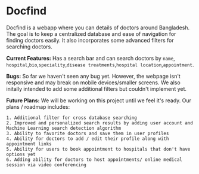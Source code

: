 # Docfind
Docfind is a webapp where you can details of doctors around Bangladesh. The goal is to keep a centralized database and ease of navigation for finding doctors easily. It also incorporates some advanced filters for searching doctors.

**Current Features:**
Has a search bar and can search doctors by `name`, `hospital`,`bio`,`speciality`,`disease treatments`,`hospital location`,`appointment`. 

**Bugs:**
So far we haven't seen any bug yet. However, the webpage isn't responsive and may break on mobile devices/smaller screens. We also initally intended to add some additional filters but couldn't implement yet.

**Future Plans:**
We will be working on this project until we feel it's ready. Our plans / roadmap includes:

```
1. Additional filter for cross database searching
2. Improved and personalized search results by adding user account and Machine Learning search detection algorithm
3. Ability to favorite doctors and save them in user profiles
4. Ability for doctors to add / edit their profile along with appointment links
5. Ability for users to book appointment to hospitals that don't have options yet
6. Adding ability for doctors to host appointments/ online medical session via video conferencing
```
